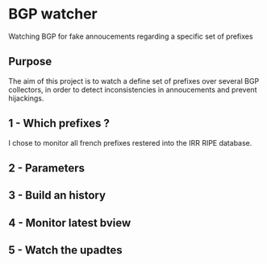 # BGP watcher

Watching BGP for fake annoucements regarding a specific set of prefixes


## Purpose

The aim of this project is to watch a define set of prefixes over several BGP collectors, in order to detect inconsistencies in annoucements and prevent hijackings.


## 1 - Which prefixes ?

I chose to monitor all french prefixes restered into the IRR RIPE database.

## 2 - Parameters


## 3 - Build an history


## 4 - Monitor latest bview


## 5 - Watch the upadtes
